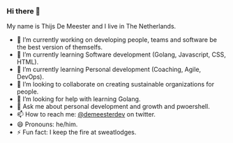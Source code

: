 ### Hi there 👋

My name is Thijs De Meester and I live in The Netherlands.

- 🔭 I’m currently working on developing people, teams and software be the best version of themselfs.
- 🌱 I’m currently learning Software development (Golang, Javascript, CSS, HTML).
- 🌱 I’m currently learning Personal development (Coaching, Agile, DevOps).
- 👯 I’m looking to collaborate on creating sustainable organizations for people.
- 🤔 I’m looking for help with learning Golang.
- 💬 Ask me about personal development and growth and pwoershell.
- 📫 How to reach me: [@demeesterdev](https://twitter.com/demeesterdev) on twitter.
- 😄 Pronouns: he/him.
- ⚡ Fun fact: I keep the fire at sweatlodges.
